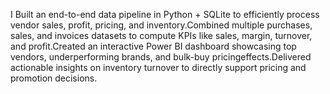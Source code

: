 I Built an end-to-end data pipeline in Python + SQLite to efficiently process vendor sales, profit, pricing, and inventory.Combined multiple purchases, sales, and invoices datasets to compute KPIs like sales, margin, turnover, and profit.Created an interactive Power BI dashboard showcasing top vendors, underperforming brands, and bulk-buy pricingeffects.Delivered actionable insights on inventory turnover to directly support pricing and promotion decisions.

